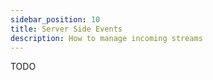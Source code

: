 ```yaml
---
sidebar_position: 10
title: Server Side Events
description: How to manage incoming streams
---
```


TODO